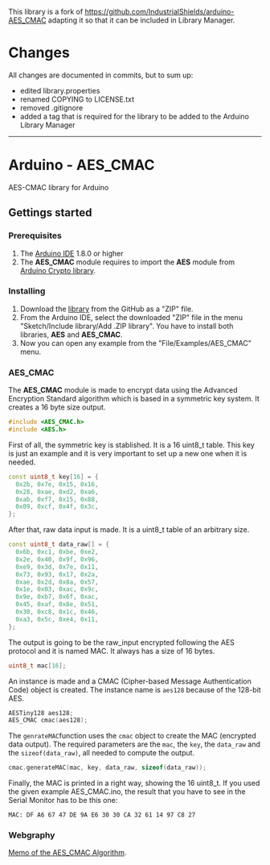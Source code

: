 This library is a fork of https://github.com/IndustrialShields/arduino-AES_CMAC adapting it so that it can be included in Library Manager.

# Changes
All changes are documented in commits, but to sum up:
- edited library.properties
- renamed COPYING to LICENSE.txt
- removed .gitignore
- added a tag that is required for the library to be added to the Arduino Library Manager

------

# Arduino - AES_CMAC
AES-CMAC library for Arduino

## Gettings started

### Prerequisites
1. The [Arduino IDE](http://www.arduino.cc) 1.8.0 or higher
2. The **AES_CMAC** module requires to import the **AES** module from [Arduino Crypto library](https://www.arduino.cc/reference/en/libraries/crypto/).

### Installing
1. Download the [library](https://github.com/IndustrialShields/arduino-AES_CMAC) from the GitHub as a "ZIP" file.
2. From the Arduino IDE, select the downloaded "ZIP" file in the menu "Sketch/Include library/Add .ZIP library". You have to install both libraries, **AES** and **AES_CMAC**.
3. Now you can open any example from the "File/Examples/AES_CMAC" menu.

### AES_CMAC
The **AES_CMAC** module is made to encrypt data using the Advanced Encryption Standard algorithm which is based in a symmetric key system. It creates a 16 byte size output.
```c++
#include <AES_CMAC.h>
#include <AES.h>
```
First of all, the symmetric key is stablished. It is a 16 uint8_t table. This key is just an example and it is very important to set up a new one when it is needed. 
```c++
const uint8_t key[16] = {
  0x2b, 0x7e, 0x15, 0x16,
  0x28, 0xae, 0xd2, 0xa6,
  0xab, 0xf7, 0x15, 0x88,
  0x09, 0xcf, 0x4f, 0x3c,
};
```

After that, raw data input is made. It is a uint8_t table of an arbitrary size.
```c++
const uint8_t data_raw[] = {
  0x6b, 0xc1, 0xbe, 0xe2,
  0x2e, 0x40, 0x9f, 0x96,
  0xe9, 0x3d, 0x7e, 0x11,
  0x73, 0x93, 0x17, 0x2a,
  0xae, 0x2d, 0x8a, 0x57,
  0x1e, 0x03, 0xac, 0x9c,
  0x9e, 0xb7, 0x6f, 0xac,
  0x45, 0xaf, 0x8e, 0x51,
  0x30, 0xc8, 0x1c, 0x46,
  0xa3, 0x5c, 0xe4, 0x11,
};
```

The output is going to be the raw_input encrypted following the AES protocol and it is named MAC. It always has a size of 16 bytes.
```c++
uint8_t mac[16];
```

An instance is made and a CMAC (Cipher-based Message Authentication Code) object is created. The instance name is `aes128` because of the 128-bit AES.
```c++
AESTiny128 aes128;
AES_CMAC cmac(aes128);
```

The `genrateMAC`function uses the `cmac` object to create the MAC (encrypted data output). The required parameters are the `mac`, the `key`, the `data_raw` and the `sizeof(data_raw)`, all needed to compute the output. 
```c++
cmac.generateMAC(mac, key, data_raw, sizeof(data_raw));
```

Finally, the MAC is printed in a right way, showing the 16 uint8_t. If you used the given example AES_CMAC.ino, the result that you have to see in the Serial Monitor has to be this one:
```plaintext
MAC: DF A6 67 47 DE 9A E6 30 30 CA 32 61 14 97 C8 27
```

### Webgraphy
[Memo of the AES_CMAC Algorithm](https://tools.ietf.org/html/rfc4493#section-4).
